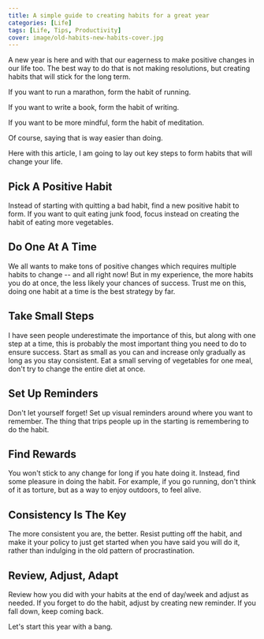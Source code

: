 ```yaml
---
title: A simple guide to creating habits for a great year
categories: [Life]
tags: [Life, Tips, Productivity]
cover: image/old-habits-new-habits-cover.jpg
---
```


A new year is here and with that our eagerness to make positive changes
in our life too.
The best way to do that is not making resolutions, but creating habits
that will stick for the long term.

If you want to run a marathon, form the habit of running.

If you want to write a book, form the habit of writing.

If you want to be more mindful, form the habit of meditation.

Of course, saying that is way easier than doing.

Here with this article, I am going to lay out key steps to form habits
that will change your life.


## Pick A Positive Habit

Instead of starting with quitting a bad habit, find a new positive habit
to form.
If you want to quit eating junk food, focus instead on creating the habit
of eating more vegetables.

## Do One At A Time
We all wants to make tons of positive changes which requires multiple habits
to change -- and all right now! But in my experience, the more habits you
do at once, the less likely your chances of success.
Trust me on this, doing one habit at a time is the best strategy by far.

## Take Small Steps
I have seen people underestimate the importance of this, but along with one
step at a time, this is probably the most important thing you need to do
to ensure success.
Start as small as you can and increase only gradually as long as you stay
consistent.
Eat a small serving of vegetables for one meal, don't try to change the
entire diet at once.

## Set Up Reminders
Don't let yourself forget! Set up visual reminders around where you want
to remember. The thing that trips people up in the starting is remembering
to do the habit.

## Find Rewards
You won't stick to any change for long if you hate doing it. Instead, find
some pleasure in doing the habit.
For example, if you go running, don't think of it as torture, but as a way
to enjoy outdoors, to feel alive.

## Consistency Is The Key
The more consistent you are, the better. Resist putting off the habit, and
make it your policy to just get started when you have said you will do it,
rather than indulging in the old pattern of procrastination.

## Review, Adjust, Adapt
Review how you did with your habits at the end of day/week and adjust as needed.
If you forget to do the habit, adjust by creating new reminder.
If you fall down, keep coming back.

Let's start this year with a bang.
